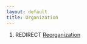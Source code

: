 ```yaml
---
layout: default
title: Organization
---
```


1.  REDIRECT [Reorganization](Reorganization "wikilink")

